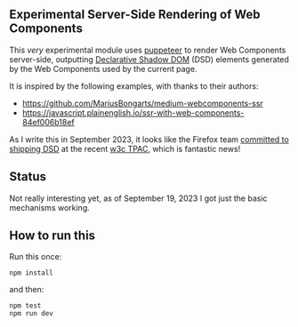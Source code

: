 Experimental Server-Side Rendering of Web Components
-----

This _very_ experimental module uses
[puppeteer](https://pptr.dev/)
to render Web Components server-side, outputting
<a href="https://caniuse.com/declarative-shadow-dom">Declarative Shadow DOM</a> (DSD)
elements generated by the Web Components used by the current page.

It is inspired by the following examples, with thanks to their authors:
 - https://github.com/MariusBongarts/medium-webcomponents-ssr
 - https://javascript.plainenglish.io/ssr-with-web-components-84ef006b18ef

As I write this in September 2023, it looks like the Firefox team 
<a href="https://fosstodon.org/@westbrook@mastodon.social/111065169529654218">committed to shipping DSD<a>
at the recent <a href="https://www.w3.org/2023/09/TPAC/">w3c TPAC</a>, which is fantastic news!

## Status

Not really interesting yet, as of September 19, 2023 I got just the basic mechanisms working.

## How to run this

Run this once:

    npm install 

and then:

    npm test
    npm run dev